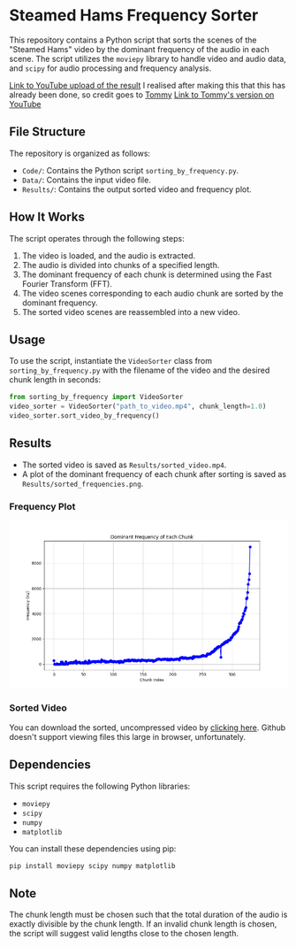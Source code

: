 # Steamed Hams Frequency Sorter

This repository contains a Python script that sorts the scenes of the "Steamed Hams" video by the dominant frequency of the audio in each scene. The script utilizes the `moviepy` library to handle video and audio data, and `scipy` for audio processing and frequency analysis.

[Link to YouTube upload of the result](https://youtu.be/dDmH4VuqEv8)
I realised after making this that this has already been done, so credit goes to [Tommy](https://gist.github.com/tommy-mor)
[Link to Tommy's version on YouTube](https://www.youtube.com/watch?v=iWFRKZek0FI)

## File Structure

The repository is organized as follows:

- `Code/`: Contains the Python script `sorting_by_frequency.py`.
- `Data/`: Contains the input video file.
- `Results/`: Contains the output sorted video and frequency plot.

## How It Works

The script operates through the following steps:

1. The video is loaded, and the audio is extracted.
2. The audio is divided into chunks of a specified length.
3. The dominant frequency of each chunk is determined using the Fast Fourier Transform (FFT).
4. The video scenes corresponding to each audio chunk are sorted by the dominant frequency.
5. The sorted video scenes are reassembled into a new video.

## Usage

To use the script, instantiate the `VideoSorter` class from `sorting_by_frequency.py` with the filename of the video and the desired chunk length in seconds:

```python
from sorting_by_frequency import VideoSorter
video_sorter = VideoSorter("path_to_video.mp4", chunk_length=1.0)
video_sorter.sort_video_by_frequency()
```

## Results

- The sorted video is saved as `Results/sorted_video.mp4`.
- A plot of the dominant frequency of each chunk after sorting is saved as `Results/sorted_frequencies.png`.

### Frequency Plot

![Frequency Plot](https://github.com/aoneillmark/Steamed-Hams-Sorting/blob/main/Results/original_frequencies.png?raw=true)

### Sorted Video

You can download the sorted, uncompressed video by [clicking here](https://github.com/aoneillmark/Steamed-Hams-Sorting/blob/main/Results/sorted_video.mp4). Github doesn't support viewing files this large in browser, unfortunately.


## Dependencies

This script requires the following Python libraries:

- `moviepy`
- `scipy`
- `numpy`
- `matplotlib`

You can install these dependencies using pip:

```bash
pip install moviepy scipy numpy matplotlib
```

## Note

The chunk length must be chosen such that the total duration of the audio is exactly divisible by the chunk length. If an invalid chunk length is chosen, the script will suggest valid lengths close to the chosen length.